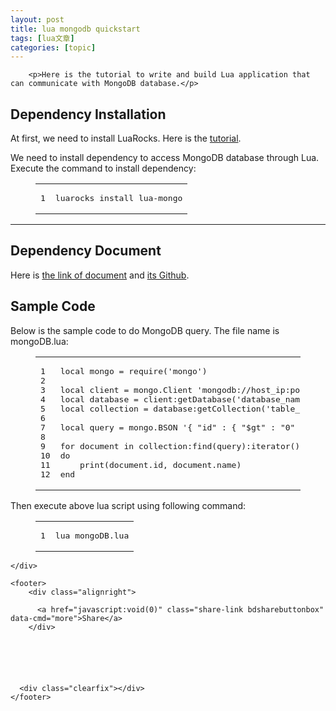 ```yaml
---
layout: post
title: lua mongodb quickstart 
tags: [lua文章]
categories: [topic]
---
```

<div class="entry">
      
      
        <p>Here is the tutorial to write and build Lua application that can communicate with MongoDB database.</p>
<h2 id="Dependency-Installation"><a href="#Dependency-Installation" class="headerlink" title="Dependency Installation"></a>Dependency Installation</h2><p>At first, we need to install LuaRocks. Here is the <a href="http://yular.github.io/2017/01/08/LuaRocks-QuickStart/">tutorial</a>.</p>
<p>We need to install dependency to access MongoDB database through Lua. Execute the command to install dependency:<br/></p><figure class="highlight bash"><table><tbody><tr><td class="gutter"><pre><span class="line">1</span><br/></pre></td><td class="code"><pre><span class="line">luarocks install lua-mongo</span><br/></pre></td></tr></tbody></table></figure><p></p>
<hr/>

<h2 id="Dependency-Document"><a href="#Dependency-Document" class="headerlink" title="Dependency Document"></a>Dependency Document</h2><p>Here is <a href="https://github.com/neoxic/lua-mongo/blob/master/doc/main.md" target="_blank" rel="external noopener noreferrer">the link of document</a> and <a href="https://github.com/neoxic/lua-mongo" target="_blank" rel="external noopener noreferrer">its Github</a>.</p>
<h2 id="Sample-Code"><a href="#Sample-Code" class="headerlink" title="Sample Code"></a>Sample Code</h2><p>Below is the sample code to do MongoDB query. The file name is mongoDB.lua:<br/></p><figure class="highlight bash"><table><tbody><tr><td class="gutter"><pre><span class="line">1</span><br/><span class="line">2</span><br/><span class="line">3</span><br/><span class="line">4</span><br/><span class="line">5</span><br/><span class="line">6</span><br/><span class="line">7</span><br/><span class="line">8</span><br/><span class="line">9</span><br/><span class="line">10</span><br/><span class="line">11</span><br/><span class="line">12</span><br/></pre></td><td class="code"><pre><span class="line"><span class="built_in">local</span> mongo = require(<span class="string">&#39;mongo&#39;</span>)</span><br/><span class="line"></span><br/><span class="line"><span class="built_in">local</span> client = mongo.Client <span class="string">&#39;mongodb://host_ip:port&#39;</span></span><br/><span class="line"><span class="built_in">local</span> database = client:getDatabase(<span class="string">&#39;database_name&#39;</span>)</span><br/><span class="line"><span class="built_in">local</span> collection = database:getCollection(<span class="string">&#39;table_name&#39;</span>)</span><br/><span class="line"></span><br/><span class="line"><span class="built_in">local</span> query = mongo.BSON <span class="string">&#39;{ &#34;id&#34; : { &#34;$gt&#34; : &#34;0&#34; } }&#39;</span></span><br/><span class="line"></span><br/><span class="line"><span class="keyword">for</span> document <span class="keyword">in</span> collection:find(query):iterator()</span><br/><span class="line"><span class="keyword">do</span></span><br/><span class="line">    <span class="built_in">print</span>(document.id, document.name)</span><br/><span class="line">end</span><br/></pre></td></tr></tbody></table></figure><p></p>
<p>Then execute above lua script using following command:<br/></p><figure class="highlight bash"><table><tbody><tr><td class="gutter"><pre><span class="line">1</span><br/></pre></td><td class="code"><pre><span class="line">lua mongoDB.lua</span><br/></pre></td></tr></tbody></table></figure><p></p>

      
    </div>
    
    <footer>
        <div class="alignright">
          
          <a href="javascript:void(0)" class="share-link bdsharebuttonbox" data-cmd="more">Share</a>
        </div>
        
        
  
  

        
      <div class="clearfix"></div>
    </footer>